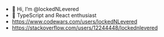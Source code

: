 - 👋 Hi, I’m @lockedNLevered
- 👀 TypeScript and React enthusiast
- https://www.codewars.com/users/lockedNLevered
- https://stackoverflow.com/users/12244448/lockednlevered
<!---
lockedNLevered/lockedNLevered is a ✨ special ✨ repository because its `README.md` (this file) appears on your GitHub profile.
You can click the Preview link to take a look at your changes.
--->

